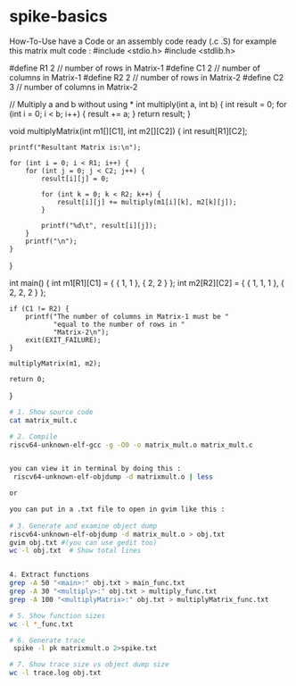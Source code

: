 # spike-basics
How-To-Use
have a Code or an assembly code ready (.c .S)
for example this matrix mult code :
#include <stdio.h>
#include <stdlib.h>

#define R1 2 // number of rows in Matrix-1
#define C1 2 // number of columns in Matrix-1
#define R2 2 // number of rows in Matrix-2
#define C2 3 // number of columns in Matrix-2

// Multiply a and b without using *
int multiply(int a, int b) {
    int result = 0;
    for (int i = 0; i < b; i++) {
        result += a;
    }
    return result;
}

void multiplyMatrix(int m1[][C1], int m2[][C2])
{
    int result[R1][C2];

    printf("Resultant Matrix is:\n");

    for (int i = 0; i < R1; i++) {
        for (int j = 0; j < C2; j++) {
            result[i][j] = 0;

            for (int k = 0; k < R2; k++) {
                result[i][j] += multiply(m1[i][k], m2[k][j]);
            }

            printf("%d\t", result[i][j]);
        }
        printf("\n");
    }
}

int main()
{
    int m1[R1][C1] = { { 1, 1 }, { 2, 2 } };
    int m2[R2][C2] = { { 1, 1, 1 }, { 2, 2, 2 } };

    if (C1 != R2) {
        printf("The number of columns in Matrix-1 must be "
               "equal to the number of rows in "
               "Matrix-2\n");
        exit(EXIT_FAILURE);
    }

    multiplyMatrix(m1, m2);

    return 0;
}

```bash
# 1. Show source code
cat matrix_mult.c

# 2. Compile 
riscv64-unknown-elf-gcc -g -O0 -o matrix_mult.o matrix_mult.c


you can view it in terminal by doing this :
 riscv64-unknown-elf-objdump -d matrixmult.o | less

or

you can put in a .txt file to open in gvim like this :
 
# 3. Generate and examine object dump
riscv64-unknown-elf-objdump -d matrix_mult.o > obj.txt
gvim obj.txt #(you can use gedit too)
wc -l obj.txt  # Show total lines


4. Extract functions
grep -A 50 "<main>:" obj.txt > main_func.txt
grep -A 30 "<multiply>:" obj.txt > multiply_func.txt  
grep -A 100 "<multiplyMatrix>:" obj.txt > multiplyMatrix_func.txt

# 5. Show function sizes
wc -l *_func.txt

# 6. Generate trace
 spike -l pk matrixmult.o 2>spike.txt

# 7. Show trace size vs object dump size
wc -l trace.log obj.txt
```


